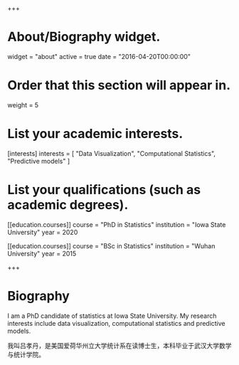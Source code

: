 +++
# About/Biography widget.
widget = "about"
active = true
date = "2016-04-20T00:00:00"

# Order that this section will appear in.
weight = 5

# List your academic interests.
[interests]
  interests = [
    "Data Visualization",
    "Computational Statistics",
    "Predictive models"
  ]

# List your qualifications (such as academic degrees).
[[education.courses]]
  course = "PhD in Statistics"
  institution = "Iowa State University"
  year = 2020

[[education.courses]]
  course = "BSc in Statistics"
  institution = "Wuhan University"
  year = 2015
 
+++

# Biography

I am a PhD candidate of statistics at Iowa State University. My research interests include data visualization, computational statistics and predictive models.

我叫吕孝丹，是美国爱荷华州立大学统计系在读博士生，本科毕业于武汉大学数学与统计学院。
